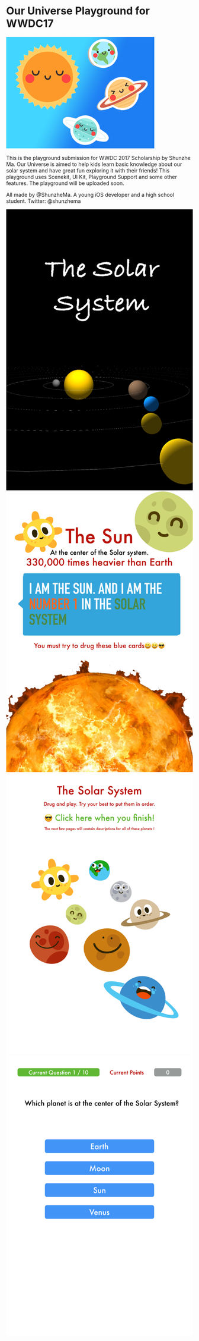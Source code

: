 # Our Universe Playground for WWDC17

![Our Universe Logo](logo.png)

This is the playground submission for WWDC 2017 Scholarship by Shunzhe Ma. Our Universe is aimed to help kids learn basic knowledge about our solar system and have great fun exploring it with their friends! This playground uses Scenekit, UI Kit, Playground Support and some other features.
The playground will be uploaded soon.

All made by @ShunzheMa. A young iOS developer and a high school student.
Twitter: @shunzhema

![Our Universe ss1](screenshot1.PNG)
![Our Universe ss2](screenshot2.PNG)
![Our Universe ss3](screenshot3.PNG)
![Our Universe ss4](screenshot4.PNG)
